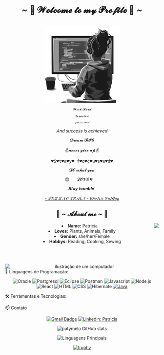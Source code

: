 <body>
  <center>
  <h1 align="center">~ 💖 𝓦𝓮𝓵𝓬𝓸𝓶𝓮 𝓽𝓸 𝓶𝔂 𝓟𝓻𝓸𝓯𝓲𝓵𝓮 💖 ~</h1>
  <br>
<div align="center">
  <div style="style="font-family: cursive;">
    <img src='https://github.com/patymelo/patymelo/blob/main/ai-generated-8775232_1280.png' style="width: 250px; filter: grayscale(1);">
      <p style="font-size: 80%;">𝓦𝓸𝓻𝓴 𝓗𝓪𝓻𝓭</p>
      <p style="font-size: 60%;">𝕯𝖔 𝖞𝖔𝖚𝖗 𝖇𝖊𝖘𝖙</p>
      <p style="font-size: 60%;">𝓎𝑜𝓊 𝒸𝒶𝓃 𝒹𝑜 𝒾𝓉</p>
      <p style="font-family: fantasy;">𝘈𝘯𝘥 𝘴𝘶𝘤𝘤𝘦𝘴𝘴 𝘪𝘴 𝘢𝘤𝘩𝘪𝘦𝘷𝘦𝘥</p>
      <p style="font-family: fantasy;">𝓓𝓻𝓮𝓪𝓶 𝓑𝓘𝓖</p>
      <p style="font-family: cursive;">✌𝓷𝓮𝓿𝓮𝓻 𝓰𝓲𝓿𝓮 𝓾𝓹✌</p>
      <p style="font-family: monospace;">♥S♥t♥a♥y♥ f♥o♥c♥u♥s♥e♥d♥</p>
      <p style="font-family: cursive;">𝓓𝓞 𝔀𝓱𝓪𝓽 𝔂𝓸𝓾</p>
      <p style="font-family: cursive;">😍💞💘 𝓛𝓞𝓥𝓔 💔💏💖</p>
      <p style="font-family: cursive;">𝑺𝒕𝒂𝒚 𝒉𝒖𝒎𝒃𝒍𝒆!</p>
    </img>
  </div>
  <p><a href="https://www.youtube.com/watch?v=CFlhlZbeKgE">- 𝒯𝐸𝒦𝒦𝒩𝒪 𝒯𝑅𝒜𝐼𝒩 - 𝐸𝓁𝑒𝒸𝓉𝓇𝒾𝒸 𝒞𝒶𝓁𝓁𝒷𝑜𝓎</a><p>
 </div>
<h2 align="center"> 🦊 ~ 𝓐𝓫𝓸𝓾𝓽 𝓶𝓮 ~ 🦊 </h2>
  <div align="center">
    <img src="https://64.media.tumblr.com/e1f1c97123ae217eb731500e502e0083/tumblr_n9dxcikmIU1qc9zfzo7_r1_250.gif" align="right">
  </div>
<li>
 <b>Name:</b> Patricia</li>
<li>
<b>Loves:</b> Plants, Animals, Family
</li>
<li>
<b>Gender:</b> she/her/Female
</li>
<li>
<b>Hobbys:</b> Reading, Cooking, Sewing
</li>
<br><br><br>
</div>
<div>
 
 <img src="https://raw.githubusercontent.com/MicaelliMedeiros/micaellimedeiros/master/image/computer-illustration.png" alt="ilustração de um computador" min-width="400px" max-width="600px" width="600px" align="right">

 <p align="left"> 
  🚀 Linguagens de Programação:
  
  ![Oracle](https://img.shields.io/badge/oracle-282C34?logo=oracle&logoColor=red)
  ![Postgresql](https://img.shields.io/badge/postgresql-282C34?logo=postgresql&logoColor=blue)
  ![Eclipse](https://img.shields.io/badge/eclipse-282C34?logo=eclipse)
  ![Postman](https://img.shields.io/badge/postman-282C34?logo=postman)
  ![Javascript](https://img.shields.io/badge/Javascript-282C34?style=flat&logo=javascript)
  ![Node.js](https://img.shields.io/badge/Node.js-282C34?logo=node.js)
  ![React](https://img.shields.io/badge/React-282C34?logo=react)
  ![HTML](https://img.shields.io/badge/HTML-282C34?logo=html5)
  ![CSS](https://img.shields.io/badge/CSS-282C34?logo=css3&logoColor=1572B6)
   ![Hibernate](https://img.shields.io/badge/hibernate-282C34?logo=hibernate)
  [![Java](https://skillicons.dev/icons?i=vscode,java,pycharm,idea)](https://skillicons.dev)
 
 
 </p>
 <p align="left"> 
  🛠️ Ferramentas e Tecnologias:
  
</p>
<p align="left"> 
 📫 Contato

  [![Gmail Badge](https://img.shields.io/badge/-patricia.melo0608@gmail.com-006bed?style=flat-square&logo=Gmail&logoColor=white&link=mailto:patricia.melo0608@gmail.com)](mailto:patricia.melo0608@gmail.com)
  [![Linkedin: Patricia](https://img.shields.io/badge/-patricia-blue?style=flat-square&logo=Linkedin&logoColor=white&link=https://www.linkedin.com/in/devellenias/)](https://www.linkedin.com/in/patricia-melo-82667431/)
</p>
<p align="left"> 
  
![patymelo GitHub stats](https://github-readme-stats.vercel.app/api?username=patymelo&show_icons=true&theme=tokyonight)
</p>
<p align="left"> 

  ![Linguagens Principais](https://github-readme-stats.vercel.app/api/top-langs/?username=patymelo&theme=tokyonight&hide_border=true&custom_title=Linguagens%20%Principais)
</p>
<p align="left"> 

  [![trophy](
 https://github-profile-trophy.vercel.app/?username=patymelo&theme=radical)](https://github.com/ekonuma/github-profile-trophy)
</p>
